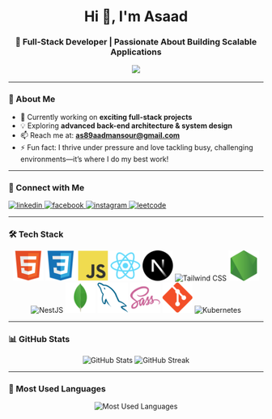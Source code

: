 <h1 align="center">Hi 👋, I'm Asaad</h1>
<h3 align="center">🚀 Full-Stack Developer | Passionate About Building Scalable Applications</h3>

<p align="center">
  <img src="https://media.giphy.com/media/qgQUggAC3Pfv687qPC/giphy.gif" width="350px">
</p>

---

### 📌 About Me  
- 🔭 Currently working on **exciting full-stack projects**  
- 💡 Exploring **advanced back-end architecture & system design**  
- 📫 Reach me at: **as89aadmansour@gmail.com**  
- ⚡ Fun fact: I thrive under pressure and love tackling busy, challenging environments—it’s where I do my best work!  

---

### 🔗 Connect with Me  
<p align="left">
  <a href="https://linkedin.com/in/asaad-mansour" target="_blank">
    <img src="https://raw.githubusercontent.com/rahuldkjain/github-profile-readme-generator/master/src/images/icons/Social/linked-in-alt.svg" alt="linkedin" height="30" width="40"/>
  </a>
  <a href="https://www.facebook.com/profile.php?id=100010394449484&mibextid=wwXIfr&rdid=1Dn6eBnH43zMHpOa&share_url=https%3A%2F%2Fwww.facebook.com%2Fshare%2F1ANFhEUy5E%2F%3Fmibextid%3DwwXIfr" target="_blank">
    <img src="https://raw.githubusercontent.com/rahuldkjain/github-profile-readme-generator/master/src/images/icons/Social/facebook.svg" alt="facebook" height="30" width="40"/>
  </a>
  <a href="https://instagram.com/asaadmansour_" target="_blank">
    <img src="https://raw.githubusercontent.com/rahuldkjain/github-profile-readme-generator/master/src/images/icons/Social/instagram.svg" alt="instagram" height="30" width="40"/>
  </a>
  <a href="https://www.leetcode.com/asaadmansour" target="_blank">
    <img src="https://raw.githubusercontent.com/rahuldkjain/github-profile-readme-generator/master/src/images/icons/Social/leet-code.svg" alt="leetcode" height="30" width="40"/>
  </a>
</p>

---

### 🛠️ Tech Stack  

<p align="center">
  <img src="https://raw.githubusercontent.com/devicons/devicon/master/icons/html5/html5-original.svg" alt="HTML5" width="60" height="60"/>
  <img src="https://raw.githubusercontent.com/devicons/devicon/master/icons/css3/css3-original.svg" alt="CSS3" width="60" height="60"/>
  <img src="https://raw.githubusercontent.com/devicons/devicon/master/icons/javascript/javascript-original.svg" alt="JavaScript" width="60" height="60"/>
  <img src="https://raw.githubusercontent.com/devicons/devicon/master/icons/react/react-original.svg" alt="React" width="60" height="60"/>
  <img src="https://raw.githubusercontent.com/devicons/devicon/master/icons/nextjs/nextjs-original.svg" alt="Next.js" width="60" height="60"/>
  <img src="https://raw.githubusercontent.com/tailwindlabs/tailwindcss/HEAD/.github/logo-dark.svg" alt="Tailwind CSS" width="60" height="60"/>
  <img src="https://raw.githubusercontent.com/devicons/devicon/master/icons/nodejs/nodejs-original.svg" alt="Node.js" width="60" height="60"/>
  <img src="https://camo.githubusercontent.com/4b0000b8e7a6449a924fe0212093b9f3936ef80cc8fdfbb770baad58f58b8c2c/68747470733a2f2f6e6573746a732e636f6d2f696d672f6c6f676f2d736d616c6c2e737667" alt="NestJS" width="60" height="60"/>
  <img src="https://raw.githubusercontent.com/devicons/devicon/master/icons/mongodb/mongodb-original.svg" alt="MongoDB" width="60" height="60"/>
  <img src="https://raw.githubusercontent.com/devicons/devicon/master/icons/mysql/mysql-original.svg" alt="SQL" width="60" height="60"/>
  <img src="https://raw.githubusercontent.com/devicons/devicon/master/icons/sass/sass-original.svg" alt="Sass" width="60" height="60"/>
  <img src="https://raw.githubusercontent.com/devicons/devicon/master/icons/git/git-original.svg" alt="Git" width="60" height="60"/>
  <img src="https://www.vectorlogo.zone/logos/kubernetes/kubernetes-icon.svg" alt="Kubernetes" width="60" height="60"/>
</p>

---

### 📊 GitHub Stats  
<p align="center">
  <img src="https://github-readme-stats.vercel.app/api?username=asaadmansour&show_icons=true&theme=radical" alt="GitHub Stats" width="48%"/>
  <img src="https://github-readme-streak-stats.herokuapp.com/?user=asaadmansour&theme=radical" alt="GitHub Streak" width="48%"/>
</p>

---

### 📌 Most Used Languages  
<p align="center">
  <img src="https://github-readme-stats.vercel.app/api/top-langs/?username=asaadmansour&layout=compact&theme=radical" alt="Most Used Languages" />
</p>
